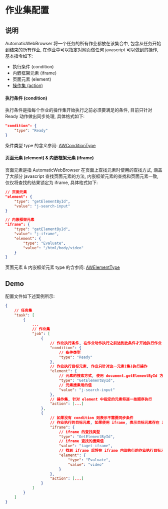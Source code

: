 # 作业集配置

## 说明

AutomaticWebBrowser 将一个任务的所有作业都放在该集合中, 包含从任务开始到结束的所有作业, 在作业中可以指定对网页做任何 javascript 可以做到的操作, 基本指令如下:

- 执行条件 (condition)
- 内嵌框架元素 (iframe)
- 页面元素 (element)
- [操作集 (action)](AWAction.md)

#### 执行条件 (condition)

执行条件是指每个作业的操作集开始执行之前必须要满足的条件, 目前只针对 Ready 动作做出同步处理, 具体格式如下:

```JSON
"condition": {
    "type": "Ready"
}
```

条件类型 type 的含义参阅: [AWConditionType](AWConditionType.md)

#### 页面元素 (element) & 内嵌框架元素 (iframe)

页面元素是指 AutomaticWebBrowser 在页面上查找元素时使用的查找方式, 涵盖了大部分 javascript 查找页面元素的方法, 内嵌框架元素的查找和页面元素一致, 仅仅将查找的结果锁定为 iframe, 具体格式如下:

```JSON
// 页面元素
"element": {
    "type": "getElementById",
    "value": "j-search-input"
}

// 内嵌框架元素
"iframe": {
    "type": "getElementById",
    "value": "j-iframe",
    "element": {
        "type": "Evaluate",
        "value": "/html/body/video"
    }
}
```

页面元素 & 内嵌框架元素 type 的含参阅: [AWElementType](AWElementType.md)

## Demo

配置文件如下述案例所示:

```JSON
{
    // 任务集
    "task": [
        {
            ...
            // 作业集
            "job": [
                {
                    // 作业执行条件, 在作业动作执行之前达到此条件才开始执行作业
                    "condition": {
                        // 条件类型
                        "type": "Ready"
                    },
                    // 作业执行目标元素, 作业只针对这一元素(集)执行操作
                    "element": {
                        // 元素的搜索方式, 使用 document.getElementById 方式搜索
                        "type": "GetElementById",
                        // 元素搜素用的值
                        "value": "j-search-input"
                    },
                    // 操作集, 针对 element 中指定的元素将逐一按顺序执行
                    "action": [...]
                },
                {
                    // 如果没有 condition 则表示不需要同步条件
                    // 作业执行的目标元素, 如果使用 iframe, 表示目标元素存在 iframe 中
                    "iframe": {
                        // iframe 的查找类型
                        "type": "GetElementById",
                        // iframe 查找的搜索值
                        "value": "taget-iframe",
                        // 找到 iframe 后将在 iframe 内部执行的作业执行目标元素
                        "element": {
                            "type": "Evaluate",
                            "value": "video"
                        }
                    },
                    "action": [...]
                }
            ]
        }
    ]
}
```
